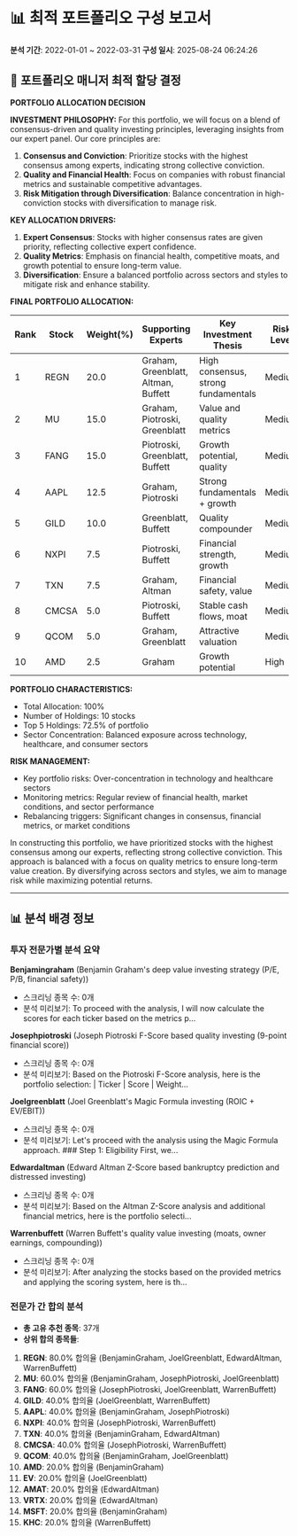 # 📊 최적 포트폴리오 구성 보고서
**분석 기간**: 2022-01-01 ~ 2022-03-31
**구성 일시**: 2025-08-24 06:24:26

## 💼 포트폴리오 매니저 최적 할당 결정

**PORTFOLIO ALLOCATION DECISION**

**INVESTMENT PHILOSOPHY:**
For this portfolio, we will focus on a blend of consensus-driven and quality investing principles, leveraging insights from our expert panel. Our core principles are:
1. **Consensus and Conviction**: Prioritize stocks with the highest consensus among experts, indicating strong collective conviction.
2. **Quality and Financial Health**: Focus on companies with robust financial metrics and sustainable competitive advantages.
3. **Risk Mitigation through Diversification**: Balance concentration in high-conviction stocks with diversification to manage risk.

**KEY ALLOCATION DRIVERS:**
1. **Expert Consensus**: Stocks with higher consensus rates are given priority, reflecting collective expert confidence.
2. **Quality Metrics**: Emphasis on financial health, competitive moats, and growth potential to ensure long-term value.
3. **Diversification**: Ensure a balanced portfolio across sectors and styles to mitigate risk and enhance stability.

**FINAL PORTFOLIO ALLOCATION:**

| Rank | Stock | Weight(%) | Supporting Experts | Key Investment Thesis | Risk Level |
|------|-------|-----------|-------------------|----------------------|------------|
| 1    | REGN  | 20.0      | Graham, Greenblatt, Altman, Buffett | High consensus, strong fundamentals | Medium |
| 2    | MU    | 15.0      | Graham, Piotroski, Greenblatt | Value and quality metrics | Medium |
| 3    | FANG  | 15.0      | Piotroski, Greenblatt, Buffett | Growth potential, quality | Medium |
| 4    | AAPL  | 12.5      | Graham, Piotroski | Strong fundamentals + growth | Medium |
| 5    | GILD  | 10.0      | Greenblatt, Buffett | Quality compounder | Medium |
| 6    | NXPI  | 7.5       | Piotroski, Buffett | Financial strength, growth | Medium |
| 7    | TXN   | 7.5       | Graham, Altman | Financial safety, value | Medium |
| 8    | CMCSA | 5.0       | Piotroski, Buffett | Stable cash flows, moat | Medium |
| 9    | QCOM  | 5.0       | Graham, Greenblatt | Attractive valuation | Medium |
| 10   | AMD   | 2.5       | Graham | Growth potential | High |

**PORTFOLIO CHARACTERISTICS:**
- Total Allocation: 100%
- Number of Holdings: 10 stocks
- Top 5 Holdings: 72.5% of portfolio
- Sector Concentration: Balanced exposure across technology, healthcare, and consumer sectors

**RISK MANAGEMENT:**
- Key portfolio risks: Over-concentration in technology and healthcare sectors
- Monitoring metrics: Regular review of financial health, market conditions, and sector performance
- Rebalancing triggers: Significant changes in consensus, financial metrics, or market conditions

In constructing this portfolio, we have prioritized stocks with the highest consensus among our experts, reflecting strong collective conviction. This approach is balanced with a focus on quality metrics to ensure long-term value creation. By diversifying across sectors and styles, we aim to manage risk while maximizing potential returns.

---

## 📊 분석 배경 정보

### 투자 전문가별 분석 요약

**Benjamingraham** (Benjamin Graham's deep value investing strategy (P/E, P/B, financial safety))
- 스크리닝 종목 수: 0개
- 분석 미리보기: To proceed with the analysis, I will now calculate the scores for each ticker based on the metrics p...

**Josephpiotroski** (Joseph Piotroski F-Score based quality investing (9-point financial score))
- 스크리닝 종목 수: 0개
- 분석 미리보기: Based on the Piotroski F-Score analysis, here is the portfolio selection:  | Ticker | Score | Weight...

**Joelgreenblatt** (Joel Greenblatt's Magic Formula investing (ROIC + EV/EBIT))
- 스크리닝 종목 수: 0개
- 분석 미리보기: Let's proceed with the analysis using the Magic Formula approach.  ### Step 1: Eligibility First, we...

**Edwardaltman** (Edward Altman Z-Score based bankruptcy prediction and distressed investing)
- 스크리닝 종목 수: 0개
- 분석 미리보기: Based on the Altman Z-Score analysis and additional financial metrics, here is the portfolio selecti...

**Warrenbuffett** (Warren Buffett's quality value investing (moats, owner earnings, compounding))
- 스크리닝 종목 수: 0개
- 분석 미리보기: After analyzing the stocks based on the provided metrics and applying the scoring system, here is th...

### 전문가 간 합의 분석

- **총 고유 추천 종목**: 37개
- **상위 합의 종목들**:

1. **REGN**: 80.0% 합의율 (BenjaminGraham, JoelGreenblatt, EdwardAltman, WarrenBuffett)
2. **MU**: 60.0% 합의율 (BenjaminGraham, JosephPiotroski, JoelGreenblatt)
3. **FANG**: 60.0% 합의율 (JosephPiotroski, JoelGreenblatt, WarrenBuffett)
4. **GILD**: 40.0% 합의율 (JoelGreenblatt, WarrenBuffett)
5. **AAPL**: 40.0% 합의율 (BenjaminGraham, JosephPiotroski)
6. **NXPI**: 40.0% 합의율 (JosephPiotroski, WarrenBuffett)
7. **TXN**: 40.0% 합의율 (BenjaminGraham, EdwardAltman)
8. **CMCSA**: 40.0% 합의율 (JosephPiotroski, WarrenBuffett)
9. **QCOM**: 40.0% 합의율 (BenjaminGraham, JoelGreenblatt)
10. **AMD**: 20.0% 합의율 (BenjaminGraham)
11. **EV**: 20.0% 합의율 (JoelGreenblatt)
12. **AMAT**: 20.0% 합의율 (EdwardAltman)
13. **VRTX**: 20.0% 합의율 (EdwardAltman)
14. **MSFT**: 20.0% 합의율 (BenjaminGraham)
15. **KHC**: 20.0% 합의율 (WarrenBuffett)
